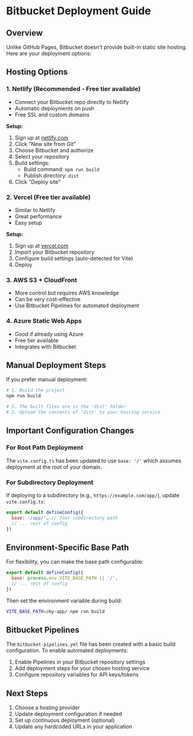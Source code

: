 # Bitbucket Deployment Guide

## Overview

Unlike GitHub Pages, Bitbucket doesn't provide built-in static site hosting. Here are your deployment options:

## Hosting Options

### 1. **Netlify** (Recommended - Free tier available)
- Connect your Bitbucket repo directly to Netlify
- Automatic deployments on push
- Free SSL and custom domains

**Setup:**
1. Sign up at [netlify.com](https://netlify.com)
2. Click "New site from Git"
3. Choose Bitbucket and authorize
4. Select your repository
5. Build settings:
   - Build command: `npm run build`
   - Publish directory: `dist`
6. Click "Deploy site"

### 2. **Vercel** (Free tier available)
- Similar to Netlify
- Great performance
- Easy setup

**Setup:**
1. Sign up at [vercel.com](https://vercel.com)
2. Import your Bitbucket repository
3. Configure build settings (auto-detected for Vite)
4. Deploy

### 3. **AWS S3 + CloudFront**
- More control but requires AWS knowledge
- Can be very cost-effective
- Use Bitbucket Pipelines for automated deployment

### 4. **Azure Static Web Apps**
- Good if already using Azure
- Free tier available
- Integrates with Bitbucket

## Manual Deployment Steps

If you prefer manual deployment:

```bash
# 1. Build the project
npm run build

# 2. The built files are in the 'dist' folder
# 3. Upload the contents of 'dist' to your hosting service
```

## Important Configuration Changes

### For Root Path Deployment
The `vite.config.ts` has been updated to use `base: '/'` which assumes deployment at the root of your domain.

### For Subdirectory Deployment
If deploying to a subdirectory (e.g., `https://example.com/app/`), update `vite.config.ts`:

```javascript
export default defineConfig({
  base: '/app/', // Your subdirectory path
  // ... rest of config
})
```

## Environment-Specific Base Path

For flexibility, you can make the base path configurable:

```javascript
export default defineConfig({
  base: process.env.VITE_BASE_PATH || '/',
  // ... rest of config
})
```

Then set the environment variable during build:
```bash
VITE_BASE_PATH=/my-app/ npm run build
```

## Bitbucket Pipelines

The `bitbucket-pipelines.yml` file has been created with a basic build configuration. To enable automated deployments:

1. Enable Pipelines in your Bitbucket repository settings
2. Add deployment steps for your chosen hosting service
3. Configure repository variables for API keys/tokens

## Next Steps

1. Choose a hosting provider
2. Update deployment configuration if needed
3. Set up continuous deployment (optional)
4. Update any hardcoded URLs in your application 